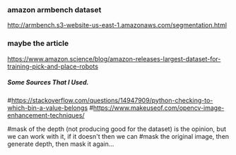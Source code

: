 ### amazon armbench dataset 
http://armbench.s3-website-us-east-1.amazonaws.com/segmentation.html
### maybe the article
https://www.amazon.science/blog/amazon-releases-largest-dataset-for-training-pick-and-place-robots


##### Some Sources That I Used.
#https://stackoverflow.com/questions/14947909/python-checking-to-which-bin-a-value-belongs
#https://www.makeuseof.com/opencv-image-enhancement-techniques/


#mask of the depth (not producing good for the dataset) is the opinion, but we can work with it, if it doesn't then we can 
#mask the original image, then generate depth, then mask it again...
